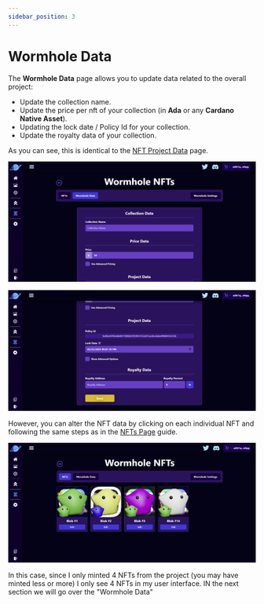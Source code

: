 ```yaml
---
sidebar_position: 3
---
```


# Wormhole Data

The **Wormhole Data** page allows you to update data related to the overall project:

-   Update the collection name.
-   Update the price per nft of your collection (in **Ada** or any **Cardano Native Asset**).
-   Updating the lock date / Policy Id for your collection.
-   Update the royalty data of your collection.

As you can see, this is identical to the [NFT Project Data](/docs/nft-projects/create-nft-project/nft-project-data.md) page.

![Wormhole Data Page](/img/wormhole-projects/create-wormhole-project/wormhole-data-page/wormhole-data-page.png)

![Wormhole Data Page 2](/img/wormhole-projects/create-wormhole-project/wormhole-data-page/wormhole-data-page-2.png)

However, you can alter the NFT data by clicking on each individual NFT and following the same steps as in the [NFTs Page](/docs/nft-projects/create-nft-project/nfts-page.md) guide.

![Wormhole NFTs](/img/wormhole-projects/create-wormhole-project/wormhole-nfts-page/wormhole-nfts.png)

In this case, since I only minted 4 NFTs from the project (you may have minted less or more) I only see 4 NFTs in my user interface. IN the next section we will go over the "Wormhole Data"
